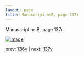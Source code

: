 ```yaml
---
layout: page
title: Manuscript msB, page 137r
---
```


Manuscript msB, page 137r

[![image](http://www.homermultitext.org/iipsrv?OBJ=IIP,1.0&FIF=/project/homer/pyramidal/deepzoom/hmt/vbbifolio/v1/vb_136v_137r.tif&WID=100&CVT=JPEG)](http://www.homermultitext.org/ict2/?urn=urn:cite2:hmt:vbbifolio.v1:vb_136v_137r)

prev:  [136v](../136v) | next:  [137v](../137v)

